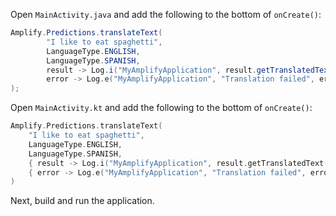 <amplify-block-switcher>
<amplify-block name="Java">

Open `MainActivity.java` and add the following to the bottom of `onCreate()`:

```java
Amplify.Predictions.translateText(
        "I like to eat spaghetti",
        LanguageType.ENGLISH,
        LanguageType.SPANISH,
        result -> Log.i("MyAmplifyApplication", result.getTranslatedText()),
        error -> Log.e("MyAmplifyApplication", "Translation failed", error)
);
```

</amplify-block>
<amplify-block name="Kotlin">

Open `MainActivity.kt` and add the following to the bottom of `onCreate()`:

```kotlin
Amplify.Predictions.translateText(
    "I like to eat spaghetti",
    LanguageType.ENGLISH,
    LanguageType.SPANISH,
    { result -> Log.i("MyAmplifyApplication", result.getTranslatedText()) },
    { error -> Log.e("MyAmplifyApplication", "Translation failed", error) }
)
```

</amplify-block>
</amplify-block-switcher>

Next, build and run the application.
